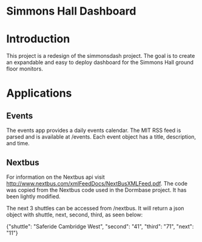 Simmons Hall Dashboard
=========
# Introduction
This project is a redesign of the simmonsdash project. The goal is to
create an expandable and easy to deploy dashboard for the Simmons Hall
ground floor monitors.

# Applications
## Events
The events app provides a daily events calendar. The MIT RSS feed is parsed and is available at /events. Each event object has a title, description, and time. 

## Nextbus
For information on the Nextbus api visit http://www.nextbus.com/xmlFeedDocs/NextBusXMLFeed.pdf. The code was copied from the Nextbus code used in the Dormbase project. It has been lightly modified.

The next 3 shuttles can be accessed from /nextbus. It will return a json object with shuttle, next, second, third, as seen below:

{"shuttle": "Saferide Cambridge West", "second": "41", "third": "71", "next": "11"}